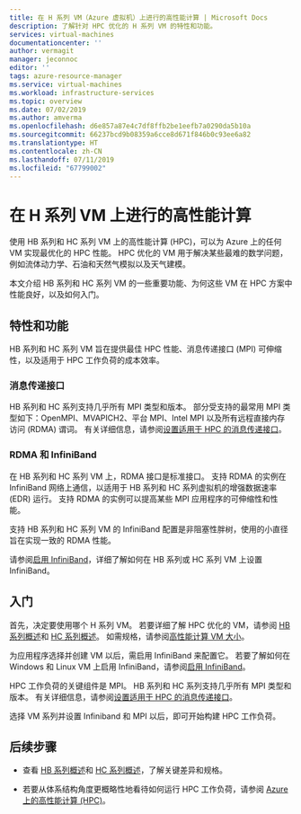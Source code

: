 ```yaml
---
title: 在 H 系列 VM（Azure 虚拟机）上进行的高性能计算 | Microsoft Docs
description: 了解针对 HPC 优化的 H 系列 VM 的特性和功能。
services: virtual-machines
documentationcenter: ''
author: vermagit
manager: jeconnoc
editor: ''
tags: azure-resource-manager
ms.service: virtual-machines
ms.workload: infrastructure-services
ms.topic: overview
ms.date: 07/02/2019
ms.author: amverma
ms.openlocfilehash: d6e857a87e4c7df8ffb2be1eefb7a0290da5b10a
ms.sourcegitcommit: 66237bcd9b08359a6cce8d671f846b0c93ee6a82
ms.translationtype: HT
ms.contentlocale: zh-CN
ms.lasthandoff: 07/11/2019
ms.locfileid: "67799002"
---
```

# <a name="high-performance-computing-on-h-series-vms"></a>在 H 系列 VM 上进行的高性能计算

使用 HB 系列和 HC 系列 VM 上的高性能计算 (HPC)，可以为 Azure 上的任何 VM 实现最优化的 HPC 性能。 HPC 优化的 VM 用于解决某些最难的数学问题，例如流体动力学、石油和天然气模拟以及天气建模。

本文介绍 HB 系列和 HC 系列 VM 的一些重要功能、为何这些 VM 在 HPC 方案中性能良好，以及如何入门。

## <a name="features-and-capabilities"></a>特性和功能

HB 系列和 HC 系列 VM 旨在提供最佳 HPC 性能、消息传递接口 (MPI) 可伸缩性，以及适用于 HPC 工作负荷的成本效率。

### <a name="message-passing-interface"></a>消息传递接口

HB 系列和 HC 系列支持几乎所有 MPI 类型和版本。 部分受支持的最常用 MPI 类型如下：OpenMPI、MVAPICH2、平台 MPI、Intel MPI 以及所有远程直接内存访问 (RDMA) 谓词。 有关详细信息，请参阅[设置适用于 HPC 的消息传递接口](setup-mpi.md)。

### <a name="rdma-and-infiniband"></a>RDMA 和 InfiniBand

在 HB 系列和 HC 系列 VM 上，RDMA 接口是标准接口。 支持 RDMA 的实例在 InfiniBand 网络上通信，以适用于 HB 系列和 HC 系列虚拟机的增强数据速率 (EDR) 运行。 支持 RDMA 的实例可以提高某些 MPI 应用程序的可伸缩性和性能。

支持 HB 系列和 HC 系列 VM 的 InfiniBand 配置是非阻塞性胖树，使用的小直径旨在实现一致的 RDMA 性能。

请参阅[启用 InfiniBand](enable-infiniband.md)，详细了解如何在 HB 系列或 HC 系列 VM 上设置 InfiniBand。

## <a name="get-started"></a>入门

首先，决定要使用哪个 H 系列 VM。 若要详细了解 HPC 优化的 VM，请参阅 [HB 系列概述](hb-series-overview.md)和 [HC 系列概述](hc-series-overview.md)。 如需规格，请参阅[高性能计算 VM 大小](https://docs.microsoft.com/azure/virtual-machines/linux/sizes-hpc)。

为应用程序选择并创建 VM 以后，需启用 InfiniBand 来配置它。 若要了解如何在 Windows 和 Linux VM 上启用 InfiniBand，请参阅[启用 InfiniBand](enable-infiniband.md)。

HPC 工作负荷的关键组件是 MPI。 HB 系列和 HC 系列支持几乎所有 MPI 类型和版本。 有关详细信息，请参阅[设置适用于 HPC 的消息传递接口](setup-mpi.md)。

选择 VM 系列并设置 Infiniband 和 MPI 以后，即可开始构建 HPC 工作负荷。

## <a name="next-steps"></a>后续步骤

- 查看 [HB 系列概述](hb-series-overview.md)和 [HC 系列概述](hc-series-overview.md)，了解关键差异和规格。

- 若要从体系结构角度更概略性地看待如何运行 HPC 工作负荷，请参阅 [Azure 上的高性能计算 (HPC)](https://docs.microsoft.com/azure/architecture/topics/high-performance-computing/)。
